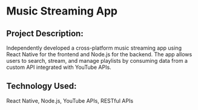 # Music Streaming App

## Project Description:
Independently developed a cross-platform music streaming app using React Native for the frontend and Node.js for the backend. The app allows users to search, stream, and manage playlists by consuming data from a custom API integrated with YouTube APIs.

## Technology Used:
React Native, Node.js, YouTube APIs, RESTful APIs



